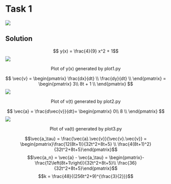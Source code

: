 # Task 1
![](https://i.imgur.com/D16bLIR.png)

## Solution

$$ y(x) = \frac{4}{9} x^2 + 1$$
![](https://i.imgur.com/ZBK1hav.png)
<center>Plot of y(x) generated by plot1.py</center>

$$ \vec{v} = \begin{pmatrix}
     \frac{dx}{dt} \\ 
     \frac{dy}{dt} \\
 \end{pmatrix} = \begin{pmatrix}
     3\\ 
     8t + 1 \\
 \end{pmatrix}
$$
![](https://i.imgur.com/CGMCPUq.png)
<center>Plot of v(t) generated by plot2.py</center>

$$ \vec{a} = 
     \frac{d\vec{v}}{dt}= \begin{pmatrix}
     0\\ 
     8 \\
 \end{pmatrix}
 $$
 ![](https://i.imgur.com/pasBwNt.png)
<center>Plot of va(t) generated by plot3.py</center>

 $$\vec{a_\tau} = \frac{\vec{a}.\vec{v}}{\vec{v}.\vec{v}} = \begin{pmatrix}\frac{12(8t+1)}{32t^2+8t+5} \\ \frac{4(8t+1)^2}{32t^2+8t+5}\end{pmatrix}$$$$\vec{a_n} = \vec{a} - \vec{a_\tau} = \begin{pmatrix}-\frac{12\left(8t+1\right)}{32t^2+8t+5}\\ \frac{36}{32t^2+8t+5}\end{pmatrix}$$$$k = \frac{48}{(256t^2+9)^{\frac{3}{2}}}$$
 
